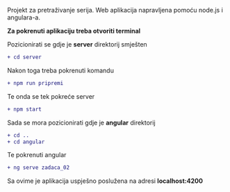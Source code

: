 Projekt za pretraživanje serija. Web aplikacija napravljena pomoću node.js i angulara-a.


__Za pokrenuti aplikaciju treba otvoriti terminal__

Pozicionirati se gdje je __server__ direktorij smješten
```diff
+ cd server
```
Nakon toga treba pokrenuti komandu 
```diff
+ npm run pripremi
```
Te onda se tek pokreće server
```diff
+ npm start
```
Sada se mora pozicionirati gdje je __angular__ direktorij
```diff
+ cd ..
+ cd angular
```
Te pokrenuti angular 
```diff
+ ng serve zadaca_02
```
Sa ovime je aplikacija uspješno poslužena na adresi __localhost:4200__
